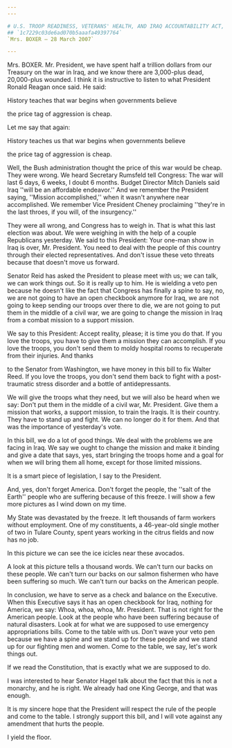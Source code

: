 ```yaml
---
---

# U.S. TROOP READINESS, VETERANS' HEALTH, AND IRAQ ACCOUNTABILITY ACT,
## `1c7229c03de6ad070b5aaafa49397764`
`Mrs. BOXER — 28 March 2007`

---
```



Mrs. BOXER. Mr. President, we have spent half a trillion dollars from 
our Treasury on the war in Iraq, and we know there are 3,000-plus dead, 
20,000-plus wounded. I think it is instructive to listen to what 
President Ronald Reagan once said. He said:




 History teaches that war begins when governments believe 


 the price tag of aggression is cheap.


Let me say that again:




 History teaches us that war begins when governments believe 


 the price tag of aggression is cheap.


Well, the Bush administration thought the price of this war would be 
cheap. They were wrong. We heard Secretary Rumsfeld tell Congress: The 
war will last 6 days, 6 weeks, I doubt 6 months. Budget Director Mitch 
Daniels said Iraq ''will be an affordable endeavor.'' And we remember 
the President saying, ''Mission accomplished,'' when it wasn't anywhere 
near accomplished. We remember Vice President Cheney proclaiming 
''they're in the last throes, if you will, of the insurgency.''

They were all wrong, and Congress has to weigh in. That is what this 
last election was about. We were weighing in with the help of a couple 
Republicans yesterday. We said to this President: Your one-man show in 
Iraq is over, Mr. President. You need to deal with the people of this 
country through their elected representatives. And don't issue these 
veto threats because that doesn't move us forward.

Senator Reid has asked the President to please meet with us; we can 
talk, we can work things out. So it is really up to him. He is wielding 
a veto pen because he doesn't like the fact that Congress has finally a 
spine to say, no, we are not going to have an open checkbook anymore 
for Iraq, we are not going to keep sending our troops over there to 
die, we are not going to put them in the middle of a civil war, we are 
going to change the mission in Iraq from a combat mission to a support 
mission.

We say to this President: Accept reality, please; it is time you do 
that. If you love the troops, you have to give them a mission they can 
accomplish. If you love the troops, you don't send them to moldy 
hospital rooms to recuperate from their injuries. And thanks


to the Senator from Washington, we have money in this bill to fix 
Walter Reed. If you love the troops, you don't send them back to fight 
with a post-traumatic stress disorder and a bottle of antidepressants.

We will give the troops what they need, but we will also be heard 
when we say: Don't put them in the middle of a civil war, Mr. 
President. Give them a mission that works, a support mission, to train 
the Iraqis. It is their country. They have to stand up and fight. We 
can no longer do it for them. And that was the importance of 
yesterday's vote.

In this bill, we do a lot of good things. We deal with the problems 
we are facing in Iraq. We say we ought to change the mission and make 
it binding and give a date that says, yes, start bringing the troops 
home and a goal for when we will bring them all home, except for those 
limited missions.

It is a smart piece of legislation, I say to the President.

And, yes, don't forget America. Don't forget the people, the ''salt 
of the Earth'' people who are suffering because of this freeze. I will 
show a few more pictures as I wind down on my time.

My State was devastated by the freeze. It left thousands of farm 
workers without employment. One of my constituents, a 46-year-old 
single mother of two in Tulare County, spent years working in the 
citrus fields and now has no job.

In this picture we can see the ice icicles near these avocados.

A look at this picture tells a thousand words. We can't turn our 
backs on these people. We can't turn our backs on our salmon fishermen 
who have been suffering so much. We can't turn our backs on the 
American people.

In conclusion, we have to serve as a check and balance on the 
Executive. When this Executive says it has an open checkbook for Iraq, 
nothing for America, we say: Whoa, whoa, whoa, Mr. President. That is 
not right for the American people. Look at the people who have been 
suffering because of natural disasters. Look at for what we are 
supposed to use emergency appropriations bills. Come to the table with 
us. Don't wave your veto pen because we have a spine and we stand up 
for these people and we stand up for our fighting men and women. Come 
to the table, we say, let's work things out.

If we read the Constitution, that is exactly what we are supposed to 
do.

I was interested to hear Senator Hagel talk about the fact that this 
is not a monarchy, and he is right. We already had one King George, and 
that was enough.

It is my sincere hope that the President will respect the rule of the 
people and come to the table. I strongly support this bill, and I will 
vote against any amendment that hurts the people.

I yield the floor.